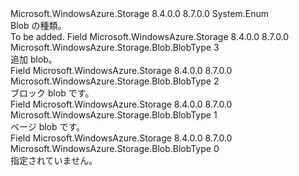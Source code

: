 <Type Name="BlobType" FullName="Microsoft.WindowsAzure.Storage.Blob.BlobType">
  <TypeSignature Language="C#" Value="public enum BlobType" />
  <TypeSignature Language="ILAsm" Value=".class public auto ansi sealed BlobType extends System.Enum" />
  <TypeSignature Language="DocId" Value="T:Microsoft.WindowsAzure.Storage.Blob.BlobType" />
  <TypeSignature Language="VB.NET" Value="Public Enum BlobType" />
  <TypeSignature Language="F#" Value="type BlobType = " />
  <AssemblyInfo>
    <AssemblyName>Microsoft.WindowsAzure.Storage</AssemblyName>
    <AssemblyVersion>8.4.0.0</AssemblyVersion>
    <AssemblyVersion>8.7.0.0</AssemblyVersion>
  </AssemblyInfo>
  <Base>
    <BaseTypeName>System.Enum</BaseTypeName>
  </Base>
  <Docs>
    <summary>
            Blob の種類。
            </summary>
    <remarks>To be added.</remarks>
  </Docs>
  <Members>
    <Member MemberName="AppendBlob">
      <MemberSignature Language="C#" Value="AppendBlob" />
      <MemberSignature Language="ILAsm" Value=".field public static literal valuetype Microsoft.WindowsAzure.Storage.Blob.BlobType AppendBlob = int32(3)" />
      <MemberSignature Language="DocId" Value="F:Microsoft.WindowsAzure.Storage.Blob.BlobType.AppendBlob" />
      <MemberSignature Language="VB.NET" Value="AppendBlob" />
      <MemberSignature Language="F#" Value="AppendBlob = 3" Usage="Microsoft.WindowsAzure.Storage.Blob.BlobType.AppendBlob" />
      <MemberType>Field</MemberType>
      <AssemblyInfo>
        <AssemblyName>Microsoft.WindowsAzure.Storage</AssemblyName>
        <AssemblyVersion>8.4.0.0</AssemblyVersion>
        <AssemblyVersion>8.7.0.0</AssemblyVersion>
      </AssemblyInfo>
      <ReturnValue>
        <ReturnType>Microsoft.WindowsAzure.Storage.Blob.BlobType</ReturnType>
      </ReturnValue>
      <MemberValue>3</MemberValue>
      <Docs>
        <summary>
            追加 blob。
            </summary>
      </Docs>
    </Member>
    <Member MemberName="BlockBlob">
      <MemberSignature Language="C#" Value="BlockBlob" />
      <MemberSignature Language="ILAsm" Value=".field public static literal valuetype Microsoft.WindowsAzure.Storage.Blob.BlobType BlockBlob = int32(2)" />
      <MemberSignature Language="DocId" Value="F:Microsoft.WindowsAzure.Storage.Blob.BlobType.BlockBlob" />
      <MemberSignature Language="VB.NET" Value="BlockBlob" />
      <MemberSignature Language="F#" Value="BlockBlob = 2" Usage="Microsoft.WindowsAzure.Storage.Blob.BlobType.BlockBlob" />
      <MemberType>Field</MemberType>
      <AssemblyInfo>
        <AssemblyName>Microsoft.WindowsAzure.Storage</AssemblyName>
        <AssemblyVersion>8.4.0.0</AssemblyVersion>
        <AssemblyVersion>8.7.0.0</AssemblyVersion>
      </AssemblyInfo>
      <ReturnValue>
        <ReturnType>Microsoft.WindowsAzure.Storage.Blob.BlobType</ReturnType>
      </ReturnValue>
      <MemberValue>2</MemberValue>
      <Docs>
        <summary>
            ブロック blob です。
            </summary>
      </Docs>
    </Member>
    <Member MemberName="PageBlob">
      <MemberSignature Language="C#" Value="PageBlob" />
      <MemberSignature Language="ILAsm" Value=".field public static literal valuetype Microsoft.WindowsAzure.Storage.Blob.BlobType PageBlob = int32(1)" />
      <MemberSignature Language="DocId" Value="F:Microsoft.WindowsAzure.Storage.Blob.BlobType.PageBlob" />
      <MemberSignature Language="VB.NET" Value="PageBlob" />
      <MemberSignature Language="F#" Value="PageBlob = 1" Usage="Microsoft.WindowsAzure.Storage.Blob.BlobType.PageBlob" />
      <MemberType>Field</MemberType>
      <AssemblyInfo>
        <AssemblyName>Microsoft.WindowsAzure.Storage</AssemblyName>
        <AssemblyVersion>8.4.0.0</AssemblyVersion>
        <AssemblyVersion>8.7.0.0</AssemblyVersion>
      </AssemblyInfo>
      <ReturnValue>
        <ReturnType>Microsoft.WindowsAzure.Storage.Blob.BlobType</ReturnType>
      </ReturnValue>
      <MemberValue>1</MemberValue>
      <Docs>
        <summary>
            ページ blob です。
            </summary>
      </Docs>
    </Member>
    <Member MemberName="Unspecified">
      <MemberSignature Language="C#" Value="Unspecified" />
      <MemberSignature Language="ILAsm" Value=".field public static literal valuetype Microsoft.WindowsAzure.Storage.Blob.BlobType Unspecified = int32(0)" />
      <MemberSignature Language="DocId" Value="F:Microsoft.WindowsAzure.Storage.Blob.BlobType.Unspecified" />
      <MemberSignature Language="VB.NET" Value="Unspecified" />
      <MemberSignature Language="F#" Value="Unspecified = 0" Usage="Microsoft.WindowsAzure.Storage.Blob.BlobType.Unspecified" />
      <MemberType>Field</MemberType>
      <AssemblyInfo>
        <AssemblyName>Microsoft.WindowsAzure.Storage</AssemblyName>
        <AssemblyVersion>8.4.0.0</AssemblyVersion>
        <AssemblyVersion>8.7.0.0</AssemblyVersion>
      </AssemblyInfo>
      <ReturnValue>
        <ReturnType>Microsoft.WindowsAzure.Storage.Blob.BlobType</ReturnType>
      </ReturnValue>
      <MemberValue>0</MemberValue>
      <Docs>
        <summary>
            指定されていません。
            </summary>
      </Docs>
    </Member>
  </Members>
</Type>